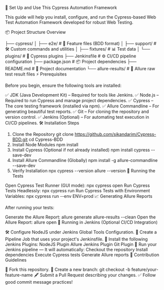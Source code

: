 🚀 Set Up and Use This Cypress Automation Framework

This guide will help you install, configure, and run the Cypress-based Web Test Automation Framework developed for robust Web Testing.

📦 Project Structure Overview

├── cypress/
│   ├── e2e/          # 📄 Feature files (BDD format)
│   ├── support/      # 🛠️ Custom commands and utilities
│   ├── fixtures/     # 📊 Test data
│   └── plugins/      # 🔌 Cypress plugins
├── Jenkinsfile       # ⚙️ CI/CD pipeline configuration
├── package.json      # 📦 Project dependencies
├── README.md         # 📝 Project documentation
└── allure-results/   # 📂 Allure raw test result files
⚡ Prerequisites

Before you begin, ensure the following tools are installed:

✅ JDK (Java Development Kit) – Required for tools like Jenkins.
✅ Node.js – Required to run Cypress and manage project dependencies.
✅ Cypress – The core testing framework (installed via npm).
✅ Allure Commandline – For generating beautiful test reports.
✅ Git – For cloning the repository and version control.
✅ Jenkins (Optional) – For automating test execution in CI/CD pipelines.
🛠️ Installation Steps

1. Clone the Repository
git clone https://github.com/sikandarim/Cypress-BDD.git
cd Cypress-BDD
2. Install Node Modules
npm install
3. Install Cypress (Optional if not already installed)
npm install cypress --save-dev
4. Install Allure Commandline (Globally)
npm install -g allure-commandline --save-dev
5. Verify Installation
npx cypress --version
allure --version
🧪 Running the Tests

Open Cypress Test Runner (GUI mode):
npx cypress open
Run Cypress Tests Headlessly:
npx cypress run
Run Cypress Tests with Environment Variables:
npx cypress run --env ENV=prod
📈 Generating Allure Reports

After running your tests:

Generate the Allure Report:
allure generate allure-results --clean
Open the Allure Report:
allure open
🔄 Running in Jenkins (Optional CI/CD Integration)

🛠️ Configure NodeJS under Jenkins Global Tools Configuration.
📄 Create a Pipeline Job that uses your project's Jenkinsfile.
🔌 Install the following Jenkins Plugins:
NodeJS Plugin
Allure Jenkins Plugin
Git Plugin
🚀 Run your Jenkins pipeline —
It will automatically:
Checkout the repository
Install dependencies
Execute Cypress tests
Generate Allure reports
🤝 Contribution Guidelines

🍴 Fork this repository.
🌿 Create a new branch:
git checkout -b feature/your-feature-name
🖋️ Submit a Pull Request describing your changes.
✅ Follow good commit message practices!
